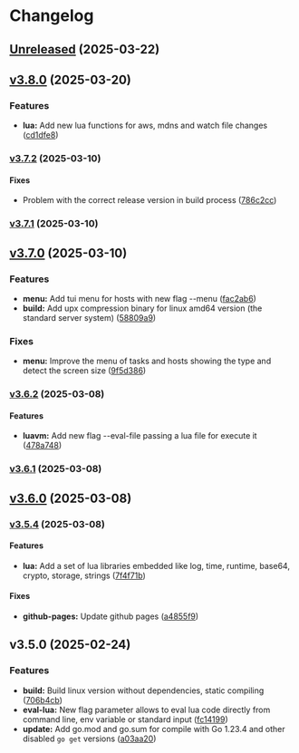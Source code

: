 # Changelog

## [Unreleased](https://github.com/sevir/essh/compare/v3.8.0...8413c8d94cb08843127e81de37f268c4f7bd662c) (2025-03-22)

## [v3.8.0](https://github.com/sevir/essh/compare/v3.7.2...v3.8.0) (2025-03-20)

### Features

* **lua:** Add new lua functions for aws, mdns and watch file changes
([cd1dfe8](https://github.com/sevir/essh/commit/cd1dfe81c95a880f74928beca537ea4a190e4641))

### [v3.7.2](https://github.com/sevir/essh/compare/v3.7.1...v3.7.2) (2025-03-10)

#### Fixes

* Problem with the correct release version in build process
([786c2cc](https://github.com/sevir/essh/commit/786c2cc46ea313cc9649ed736bbc852cad53ee79))

### [v3.7.1](https://github.com/sevir/essh/compare/v3.7.0...v3.7.1) (2025-03-10)

## [v3.7.0](https://github.com/sevir/essh/compare/v3.6.2...v3.7.0) (2025-03-10)

### Features

* **menu:** Add tui menu for hosts with new flag --menu
([fac2ab6](https://github.com/sevir/essh/commit/fac2ab68e58199e1698ffa80befff4dd6fc53dc8))
* **build:** Add upx compression binary for linux amd64 version (the standard
server system)
([58809a9](https://github.com/sevir/essh/commit/58809a9fdd22482211f5bc26c64ea7a1d0d537f7))

### Fixes

* **menu:** Improve the menu of tasks and hosts showing the type and detect
the screen size
([9f5d386](https://github.com/sevir/essh/commit/9f5d3866d68b36e8810fe5b9306c4b5e4ee073b0))

### [v3.6.2](https://github.com/sevir/essh/compare/v3.6.1...v3.6.2) (2025-03-08)

#### Features

* **luavm:** Add new flag --eval-file passing a lua file for execute it
([478a748](https://github.com/sevir/essh/commit/478a74857417798e47f1aab9c1f328f741efad55))

### [v3.6.1](https://github.com/sevir/essh/compare/v3.6.0...v3.6.1) (2025-03-08)

## [v3.6.0](https://github.com/sevir/essh/compare/v3.5.4...v3.6.0) (2025-03-08)

### [v3.5.4](https://github.com/sevir/essh/compare/v3.5.0...v3.5.4) (2025-03-08)

#### Features

* **lua:** Add a  set of lua libraries embedded like log, time, runtime,
base64, crypto, storage, strings
([7f4f71b](https://github.com/sevir/essh/commit/7f4f71b1ec1b9307d25b518c95228cb683c911ef))

#### Fixes

* **github-pages:** Update github pages
([a4855f9](https://github.com/sevir/essh/commit/a4855f9fe6aab0ac6ffa49f8bdc4e68fe1f84979))

## v3.5.0 (2025-02-24)

### Features

* **build:** Build linux version without dependencies, static compiling
([706b4cb](https://github.com/sevir/essh/commit/706b4cbd5d0efcd5c1e5f0b0a6739654d11e2e01))
* **eval-lua:** New flag parameter allows to eval lua code directly from
command line, env variable or standard input
([fc14199](https://github.com/sevir/essh/commit/fc1419974c58d732e610d45e488477522dfd64cd))
* **update:** Add go.mod and go.sum for compile with Go 1.23.4 and other
disabled `go get` versions
([a03aa20](https://github.com/sevir/essh/commit/a03aa20a4b7de5d97b60883842fdeff7c54c8cd6))
